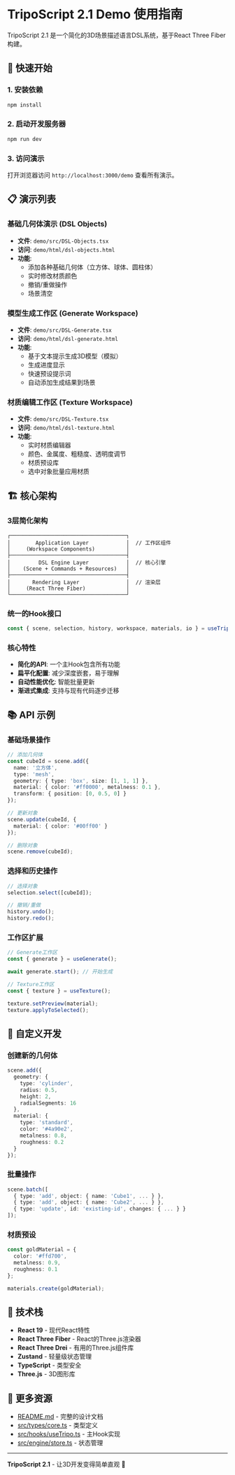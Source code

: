 # TripoScript 2.1 Demo 使用指南

TripoScript 2.1 是一个简化的3D场景描述语言DSL系统，基于React Three Fiber构建。

## 🚀 快速开始

### 1. 安装依赖

```bash
npm install
```

### 2. 启动开发服务器

```bash
npm run dev
```

### 3. 访问演示

打开浏览器访问 `http://localhost:3000/demo` 查看所有演示。

## 📋 演示列表

### 基础几何体演示 (DSL Objects)
- **文件**: `demo/src/DSL-Objects.tsx`
- **访问**: `demo/html/dsl-objects.html`
- **功能**: 
  - 添加各种基础几何体（立方体、球体、圆柱体）
  - 实时修改材质颜色
  - 撤销/重做操作
  - 场景清空

### 模型生成工作区 (Generate Workspace)
- **文件**: `demo/src/DSL-Generate.tsx`
- **访问**: `demo/html/dsl-generate.html`
- **功能**:
  - 基于文本提示生成3D模型（模拟）
  - 生成进度显示
  - 快速预设提示词
  - 自动添加生成结果到场景

### 材质编辑工作区 (Texture Workspace)
- **文件**: `demo/src/DSL-Texture.tsx`
- **访问**: `demo/html/dsl-texture.html`
- **功能**:
  - 实时材质编辑器
  - 颜色、金属度、粗糙度、透明度调节
  - 材质预设库
  - 选中对象批量应用材质

## 🏗️ 核心架构

### 3层简化架构

```
┌─────────────────────────────────────┐
│        Application Layer            │  // 工作区组件
│     (Workspace Components)          │
├─────────────────────────────────────┤
│         DSL Engine Layer            │  // 核心引擎
│    (Scene + Commands + Resources)   │
├─────────────────────────────────────┤
│       Rendering Layer               │  // 渲染层
│     (React Three Fiber)             │
└─────────────────────────────────────┘
```

### 统一的Hook接口

```typescript
const { scene, selection, history, workspace, materials, io } = useTripo();
```

### 核心特性

- **简化的API**: 一个主Hook包含所有功能
- **扁平化配置**: 减少深度嵌套，易于理解
- **自动性能优化**: 智能批量更新
- **渐进式集成**: 支持与现有代码逐步迁移

## 📚 API 示例

### 基础场景操作

```typescript
// 添加几何体
const cubeId = scene.add({
  name: '立方体',
  type: 'mesh',
  geometry: { type: 'box', size: [1, 1, 1] },
  material: { color: '#ff0000', metalness: 0.1 },
  transform: { position: [0, 0.5, 0] }
});

// 更新对象
scene.update(cubeId, {
  material: { color: '#00ff00' }
});

// 删除对象
scene.remove(cubeId);
```

### 选择和历史操作

```typescript
// 选择对象
selection.select([cubeId]);

// 撤销/重做
history.undo();
history.redo();
```

### 工作区扩展

```typescript
// Generate工作区
const { generate } = useGenerate();

await generate.start(); // 开始生成

// Texture工作区
const { texture } = useTexture();

texture.setPreview(material);
texture.applyToSelected();
```

## 🎨 自定义开发

### 创建新的几何体

```typescript
scene.add({
  geometry: { 
    type: 'cylinder', 
    radius: 0.5, 
    height: 2, 
    radialSegments: 16 
  },
  material: { 
    type: 'standard',
    color: '#4a90e2',
    metalness: 0.8,
    roughness: 0.2
  }
});
```

### 批量操作

```typescript
scene.batch([
  { type: 'add', object: { name: 'Cube1', ... } },
  { type: 'add', object: { name: 'Cube2', ... } },
  { type: 'update', id: 'existing-id', changes: { ... } }
]);
```

### 材质预设

```typescript
const goldMaterial = {
  color: '#ffd700',
  metalness: 0.9,
  roughness: 0.1
};

materials.create(goldMaterial);
```

## 🔧 技术栈

- **React 19** - 现代React特性
- **React Three Fiber** - React的Three.js渲染器
- **React Three Drei** - 有用的Three.js组件库
- **Zustand** - 轻量级状态管理
- **TypeScript** - 类型安全
- **Three.js** - 3D图形库

## 📖 更多资源

- [README.md](./README.md) - 完整的设计文档
- [src/types/core.ts](./src/types/core.ts) - 类型定义
- [src/hooks/useTripo.ts](./src/hooks/useTripo.ts) - 主Hook实现
- [src/engine/store.ts](./src/engine/store.ts) - 状态管理

---

**TripoScript 2.1** - 让3D开发变得简单直观 🚀 